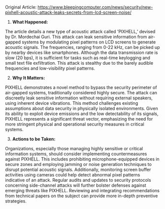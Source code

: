 Original Article: https://www.bleepingcomputer.com/news/security/new-pixhell-acoustic-attack-leaks-secrets-from-lcd-screen-noise/

1. **What Happened:**

The article details a new type of acoustic attack called 'PIXHELL,' devised by Dr. Mordechai Guri. This attack can leak sensitive information from air-gapped systems by modulating pixel patterns on LCD screens to generate acoustic signals. The frequencies, ranging from 0-22 kHz, can be picked up by nearby devices like smartphones. Although the data transmission rate is slow (20 bps), it is sufficient for tasks such as real-time keylogging and small text file exfiltration. This attack is stealthy due to the barely audible frequencies and low-visibility pixel patterns.

2. **Why It Matters:**

PIXHELL demonstrates a novel method to bypass the security perimeter of air-gapped systems, traditionally considered highly secure. The attack can discreetly leak sensitive information without requiring external speakers, using inherent device vibrations. This method challenges existing assumptions about data security in physically isolated environments. Given its ability to exploit device emissions and the low detectability of its signals, PIXHELL represents a significant threat vector, emphasizing the need for more stringent physical and operational security measures in critical systems.

3. **Actions to be Taken:**

Organizations, especially those managing highly sensitive or critical information systems, should consider implementing countermeasures against PIXHELL. This includes prohibiting microphone-equipped devices in secure zones and employing jamming or noise generation techniques to disrupt potential acoustic signals. Additionally, monitoring screen buffer activities using cameras could help detect abnormal pixel patterns indicative of an attack. Regular audits and updates to security protocols concerning side-channel attacks will further bolster defenses against emerging threats like PIXHELL. Reviewing and integrating recommendations from technical papers on the subject can provide more in-depth preventive strategies.